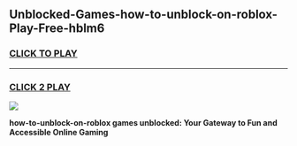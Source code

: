 
## Unblocked-Games-how-to-unblock-on-roblox-Play-Free-hblm6
<h3>
<a href="https://premium76.site?title=how-to-unblock-on-roblox&ref=18A1">CLICK TO PLAY</a></h3>
<hr>

<h3>
<a href="https://premium76.site?title=how-to-unblock-on-roblox&ref=18A1">CLICK 2 PLAY</a>
  
</h3>

<a href="https://premium76.site?title=how-to-unblock-on-roblox&ref=18A1"><img src="https://clearcache.store/games.png"></a>


**how-to-unblock-on-roblox games unblocked: Your Gateway to Fun and Accessible Online Gaming**
